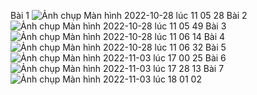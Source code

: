 Bài 1
![Ảnh chụp Màn hình 2022-10-28 lúc 11 05 28](https://user-images.githubusercontent.com/70899746/199703276-10bcbfcc-e700-4909-bf20-1790bb215166.png)
Bài 2
![Ảnh chụp Màn hình 2022-10-28 lúc 11 05 49](https://user-images.githubusercontent.com/70899746/199703486-074806e2-dfda-4443-98a3-37300cfb6288.png)
Bài 3
![Ảnh chụp Màn hình 2022-10-28 lúc 11 06 14](https://user-images.githubusercontent.com/70899746/199703639-5bb6ac67-865e-4d7f-874b-61d309748656.png)
Bài 4
![Ảnh chụp Màn hình 2022-10-28 lúc 11 06 32](https://user-images.githubusercontent.com/70899746/199703861-392e4705-8d79-474a-bb76-28ff1f6b5e53.png)
Bài 5
![Ảnh chụp Màn hình 2022-11-03 lúc 17 00 25](https://user-images.githubusercontent.com/70899746/199703952-a1129c5a-1296-485d-a5a2-a9d4b63786e4.png)
Bài 6
![Ảnh chụp Màn hình 2022-11-03 lúc 17 28 13](https://user-images.githubusercontent.com/70899746/199704009-09a52c11-27b0-4989-8d66-c6e635b500cd.png)
Bài 7
![Ảnh chụp Màn hình 2022-11-03 lúc 18 01 02](https://user-images.githubusercontent.com/70899746/199704544-fb0ec8d7-4c60-4c0e-af07-0315d6f66fd9.png)

